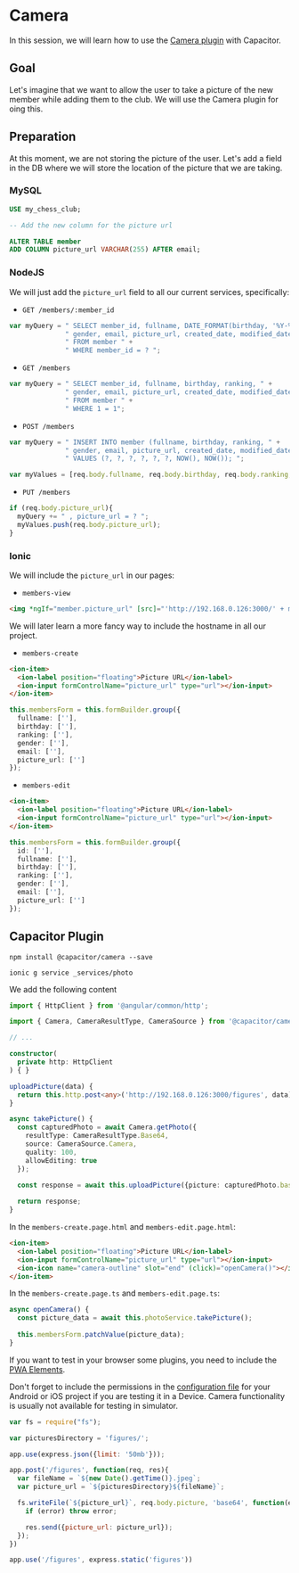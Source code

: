# Camera

In this session, we will learn how to use the [Camera plugin](https://capacitorjs.com/docs/apis/camera) with Capacitor.

## Goal

Let's imagine that we want to allow the user to take a picture of the new member while adding them to the club. We will use the Camera plugin for oing this.

## Preparation

At this moment, we are not storing the picture of the user. Let's add a field in the DB where we will store the location of the picture that we are taking.

### MySQL

```sql
USE my_chess_club;

-- Add the new column for the picture url

ALTER TABLE member
ADD COLUMN picture_url VARCHAR(255) AFTER email;
```

### NodeJS

We will just add the `picture_url` field to all our current services, specifically:

- `GET /members/:member_id`

```js
var myQuery = " SELECT member_id, fullname, DATE_FORMAT(birthday, '%Y-%m-%d') as birthday, ranking, " +
              " gender, email, picture_url, created_date, modified_date " +
              " FROM member " +
              " WHERE member_id = ? ";
```

- `GET /members`

```js
var myQuery = " SELECT member_id, fullname, birthday, ranking, " +
              " gender, email, picture_url, created_date, modified_date " +
              " FROM member " +
              " WHERE 1 = 1";
```

- `POST /members`

```js
var myQuery = " INSERT INTO member (fullname, birthday, ranking, " +
              " gender, email, picture_url, created_date, modified_date ) " +
              " VALUES (?, ?, ?, ?, ?, ?, NOW(), NOW()); ";

var myValues = [req.body.fullname, req.body.birthday, req.body.ranking, req.body.gender, req.body.email, req.body.picture_url ];
```

- `PUT /members`

```js
if (req.body.picture_url){
  myQuery += " , picture_url = ? ";
  myValues.push(req.body.picture_url);
}
```

### Ionic

We will include the `picture_url` in our pages:

- `members-view`

```html
<img *ngIf="member.picture_url" [src]="'http://192.168.0.126:3000/' + member.picture_url"/>
```

We will later learn a more fancy way to include the hostname in all our project.

- `members-create`

```html
<ion-item>
  <ion-label position="floating">Picture URL</ion-label>
  <ion-input formControlName="picture_url" type="url"></ion-input>
</ion-item>
```

```ts
this.membersForm = this.formBuilder.group({
  fullname: [''],
  birthday: [''],
  ranking: [''],
  gender: [''],
  email: [''],
  picture_url: ['']
});
```

- `members-edit`

```html
<ion-item>
  <ion-label position="floating">Picture URL</ion-label>
  <ion-input formControlName="picture_url" type="url"></ion-input>
</ion-item>
```

```ts
this.membersForm = this.formBuilder.group({
  id: [''],
  fullname: [''],
  birthday: [''],
  ranking: [''],
  gender: [''],
  email: [''],
  picture_url: ['']
});
```

## Capacitor Plugin

```
npm install @capacitor/camera --save
```

```
ionic g service _services/photo
```

We add the following content

```ts
import { HttpClient } from '@angular/common/http';

import { Camera, CameraResultType, CameraSource } from '@capacitor/camera';

// ...

constructor(
  private http: HttpClient
) { }

uploadPicture(data) {
  return this.http.post<any>('http://192.168.0.126:3000/figures', data).toPromise()
}

async takePicture() {
  const capturedPhoto = await Camera.getPhoto({
    resultType: CameraResultType.Base64, 
    source: CameraSource.Camera, 
    quality: 100,
    allowEditing: true
  });

  const response = await this.uploadPicture({picture: capturedPhoto.base64String})
  
  return response;
}
```

In the `members-create.page.html` and `members-edit.page.html`:

```html
<ion-item>
  <ion-label position="floating">Picture URL</ion-label>
  <ion-input formControlName="picture_url" type="url"></ion-input>
  <ion-icon name="camera-outline" slot="end" (click)="openCamera()"></ion-icon>
</ion-item>
```

In the `members-create.page.ts` and `members-edit.page.ts`:

```ts
async openCamera() {
  const picture_data = await this.photoService.takePicture();
  
  this.membersForm.patchValue(picture_data);
}
```

If you want to test in your browser some plugins, you need to include the [PWA Elements](https://capacitorjs.com/docs/web/pwa-elements#importing-pwa-elements).

Don't forget to include the permissions in the [configuration file](https://capacitorjs.com/docs/apis/camera#ios) for your Android or iOS project if you are testing it in a Device. Camera functionality is usually not available for testing in simulator.

```js
var fs = require("fs");

var picturesDirectory = 'figures/';

app.use(express.json({limit: '50mb'}));

app.post('/figures', function(req, res){
  var fileName = `${new Date().getTime()}.jpeg`;
  var picture_url = `${picturesDirectory}${fileName}`;

  fs.writeFile(`${picture_url}`, req.body.picture, 'base64', function(error) {
    if (error) throw error;

    res.send({picture_url: picture_url});
  });
})

app.use('/figures', express.static('figures'))
```